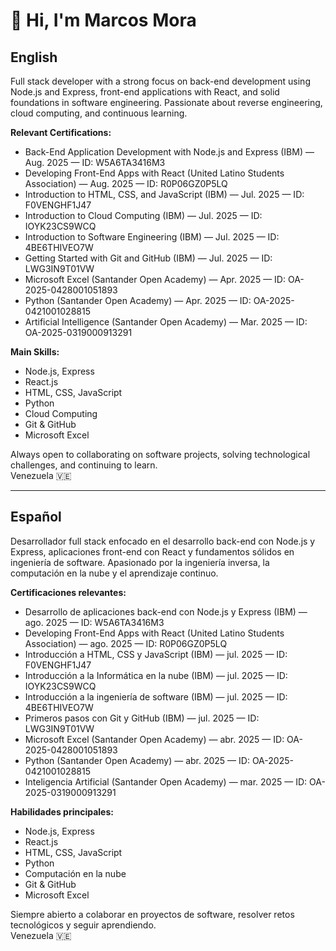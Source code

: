 # 👋 Hi, I'm Marcos Mora

## English

Full stack developer with a strong focus on back-end development using Node.js and Express, front-end applications with React, and solid foundations in software engineering. Passionate about reverse engineering, cloud computing, and continuous learning.

**Relevant Certifications:**
- Back-End Application Development with Node.js and Express (IBM) — Aug. 2025 — ID: W5A6TA3416M3
- Developing Front-End Apps with React (United Latino Students Association) — Aug. 2025 — ID: R0P06GZ0P5LQ
- Introduction to HTML, CSS, and JavaScript (IBM) — Jul. 2025 — ID: F0VENGHF1J47
- Introduction to Cloud Computing (IBM) — Jul. 2025 — ID: IOYK23CS9WCQ
- Introduction to Software Engineering (IBM) — Jul. 2025 — ID: 4BE6THIVEO7W
- Getting Started with Git and GitHub (IBM) — Jul. 2025 — ID: LWG3IN9T01VW
- Microsoft Excel (Santander Open Academy) — Apr. 2025 — ID: OA-2025-0428001051893
- Python (Santander Open Academy) — Apr. 2025 — ID: OA-2025-0421001028815
- Artificial Intelligence (Santander Open Academy) — Mar. 2025 — ID: OA-2025-0319000913291

**Main Skills:**
- Node.js, Express
- React.js
- HTML, CSS, JavaScript
- Python
- Cloud Computing
- Git & GitHub
- Microsoft Excel

Always open to collaborating on software projects, solving technological challenges, and continuing to learn.  
Venezuela 🇻🇪

---

## Español

Desarrollador full stack enfocado en el desarrollo back-end con Node.js y Express, aplicaciones front-end con React y fundamentos sólidos en ingeniería de software. Apasionado por la ingeniería inversa, la computación en la nube y el aprendizaje continuo.

**Certificaciones relevantes:**
- Desarrollo de aplicaciones back-end con Node.js y Express (IBM) — ago. 2025 — ID: W5A6TA3416M3
- Developing Front-End Apps with React (United Latino Students Association) — ago. 2025 — ID: R0P06GZ0P5LQ
- Introducción a HTML, CSS y JavaScript (IBM) — jul. 2025 — ID: F0VENGHF1J47
- Introducción a la Informática en la nube (IBM) — jul. 2025 — ID: IOYK23CS9WCQ
- Introducción a la ingeniería de software (IBM) — jul. 2025 — ID: 4BE6THIVEO7W
- Primeros pasos con Git y GitHub (IBM) — jul. 2025 — ID: LWG3IN9T01VW
- Microsoft Excel (Santander Open Academy) — abr. 2025 — ID: OA-2025-0428001051893
- Python (Santander Open Academy) — abr. 2025 — ID: OA-2025-0421001028815
- Inteligencia Artificial (Santander Open Academy) — mar. 2025 — ID: OA-2025-0319000913291

**Habilidades principales:**
- Node.js, Express
- React.js
- HTML, CSS, JavaScript
- Python
- Computación en la nube
- Git & GitHub
- Microsoft Excel

Siempre abierto a colaborar en proyectos de software, resolver retos tecnológicos y seguir aprendiendo.  
Venezuela 🇻🇪
